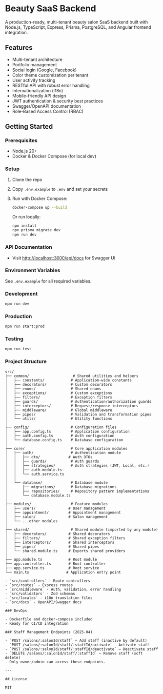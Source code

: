 # Beauty SaaS Backend

A production-ready, multi-tenant beauty salon SaaS backend built with Node.js, TypeScript, Express, Prisma, PostgreSQL, and Angular frontend integration.

## Features

- Multi-tenant architecture
- Portfolio management
- Social login (Google, Facebook)
- Color theme customization per tenant
- User activity tracking
- RESTful API with robust error handling
- Internationalization (i18n)
- Mobile-friendly API design
- JWT authentication & security best practices
- Swagger/OpenAPI documentation
- Role-Based Access Control (RBAC)

## Getting Started

### Prerequisites

- Node.js 20+
- Docker & Docker Compose (for local dev)

### Setup

1. Clone the repo
2. Copy `.env.example` to `.env` and set your secrets
3. Run with Docker Compose:

   ```sh
   docker-compose up --build
   ```

   Or run locally:

   ```sh
   npm install
   npx prisma migrate dev
   npm run dev
   ```

### API Documentation

- Visit [http://localhost:3000/api/docs](http://localhost:3000/api/docs) for Swagger UI

### Environment Variables

See `.env.example` for all required variables.

### Development

```bash
npm run dev
```

### Production

```bash
npm run start:prod
```

### Testing

```bash
npm run test
```

### Project Structure

```plaintext
src/
├── common/                    # Shared utilities and helpers
│   ├── constants/            # Application-wide constants
│   ├── decorators/           # Custom decorators
│   ├── enums/                # Shared enums
│   ├── exceptions/           # Custom exceptions
│   ├── filters/              # Exception filters
│   ├── guards/               # Authentication/authorization guards
│   ├── interceptors/         # Request/response interceptors
│   ├── middleware/           # Global middleware
│   ├── pipes/                # Validation and transformation pipes
│   └── utils/                # Utility functions
│
├── config/                   # Configuration files
│   ├── app.config.ts         # Application configuration
│   ├── auth.config.ts        # Auth configuration
│   └── database.config.ts    # Database configuration
│
├── core/                     # Core application modules
│   ├── auth/                 # Authentication module
│   │   ├── dto/             # Auth DTOs
│   │   ├── guards/           # Auth guards
│   │   ├── strategies/       # Auth strategies (JWT, Local, etc.)
│   │   ├── auth.module.ts
│   │   └── auth.service.ts
│   │
│   └── database/             # Database module
│       ├── migrations/       # Database migrations
│       ├── repositories/     # Repository pattern implementations
│       └── database.module.ts
│
├── modules/                  # Feature modules
│   ├── users/               # User management
│   ├── appointment/         # Appointment management
│   ├── salon/               # Salon management
│   └── ...other modules
│
├── shared/                   # Shared module (imported by any module)
│   ├── decorators/          # Shared decorators
│   ├── filters/             # Shared exception filters
│   ├── interceptors/        # Shared interceptors
│   ├── pipes/               # Shared pipes
│   └── shared.module.ts     # Exports shared providers
│
├── app.module.ts            # Root module
├── app.controller.ts        # Root controller
├── app.service.ts           # Root service
└── main.ts                 # Application entry point

- `src/controllers` - Route controllers
- `src/routes` - Express routes
- `src/middleware` - Auth, validation, error handling
- `src/validators` - Zod schemas
- `src/locales` - i18n translation files
- `src/docs` - OpenAPI/Swagger docs

### DevOps

- Dockerfile and docker-compose included
- Ready for CI/CD integration

### Staff Management Endpoints (2025-04)

- `POST /salons/:salonId/staff` — Add staff (inactive by default)
- `POST /salons/:salonId/staff/:staffId/activate` — Activate staff
- `POST /salons/:salonId/staff/:staffId/deactivate` — Deactivate staff
- `DELETE /salons/:salonId/staff/:staffId` — Remove staff (soft delete)
- Only owner/admin can access these endpoints.

---

## License

MIT
